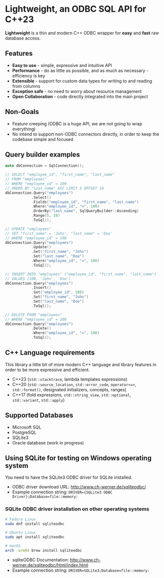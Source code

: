 # Lightweight, an ODBC SQL API for C++23

**Lightweight** is a thin and modern C++ ODBC wrapper for **easy** and **fast** raw database access.

## Features

- **Easy to use** - simple, expressive and intuitive API
- **Performance** - do as little as possible, and as much as necessary - efficiency is key
- **Extensible** - support for custom data types for writing to and reading from columns
- **Exception safe** - no need to worry about resource management
- **Open Collaboration** - code directly integrated into the main project

## Non-Goals

- Feature creeping (ODBC is a huge API, we are not going to wrap everything)
- No intend to support non-ODBC connectors directly, in order to keep the codebase simple and focused

## Query builder examples

```cpp
auto dbConnection = SqlConnection();

// SELECT "employee_id", "first_name", "last_name"
// FROM "employees"
// WHERE "employee_id" = 100
// ORDER BY "last_name" ASC LIMIT 5 OFFSET 10
dbConnection.Query("employees")
            .Select()
            .Fields("employee_id", "first_name", "last_name")
            .Where("employee_id", "=", 100)
            .OrderBy("last_name", SqlQueryBuilder::Ascending)
            .Range(5, 10)
            .ToSql();

// UPDATE "employees"
// SET "first_name" = 'John', "last_name" = 'Doe'
// WHERE "employee_id" = 100
dbConnection.Query("employees")
            .Update()
            .Set("first_name", "John")
            .Set("last_name", "Doe")
            .Where("employee_id", "=", 100)
            .ToSql();

// INSERT INTO "employees" ("employee_id", "first_name", "last_name")
// VALUES (100, 'John', 'Doe')
dbConnection.Query("employees")
            .Insert()
            .Set("employee_id", 100)
            .Set("first_name", "John")
            .Set("last_name", "Doe")
            .ToSql();

// DELETE FROM "employees"
// WHERE "employee_id" = 100
dbConnection.Query("employees")
            .Delete()
            .Where("employee_id", "=", 100)
            .ToSql();
```

## C++ Language requirements

This library a little bit of more modern C++ language and library features in order to be more expressive and efficient.

- C++23 (`std::stacktrace`, lambda templates expressions)
- C++20 (`std::source_location`, `std::error_code`, `operator<=>`, `std::format()`, designated initializers, concepts, ranges)
- C++17 (fold expressions, `std::string_view`, `std::optional`, `std::variant`, `std::apply`)

## Supported Databases

- Microsoft SQL
- PostgreSQL
- SQLite3
- Oracle database (work in progress)

## Using SQLite for testing on Windows operating system

You need to have the SQLite3 ODBC driver for SQLite installed.

- ODBC driver download URL: http://www.ch-werner.de/sqliteodbc/
- Example connection string: `DRIVER={SQLite3 ODBC Driver};Database=file::memory:`

### SQLite ODBC driver installation on other operating systems

```sh
# Fedora Linux
sudo dnf install sqliteodbc

# Ubuntu Linux
sudo apt install sqliteodbc

# macOS
arch -arm64 brew install sqliteodbc
```

- sqliteODBC Documentation: http://www.ch-werner.de/sqliteodbc/html/index.html
- Example connection string: `DRIVER=SQLite3;Database=file::memory:`
